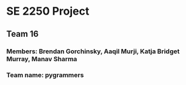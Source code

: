 # SE 2250 Project
## Team 16
### Members: Brendan Gorchinsky, Aaqil Murji, Katja Bridget Murray, Manav Sharma
### Team name: pygrammers 
